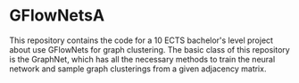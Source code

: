 # GFlowNetsA
This repository contains the code for a 10 ECTS bachelor's level project about use GFlowNets for graph clustering.
The basic class of this repository is the GraphNet, which has all the necessary methods to train the neural network
and sample graph clusterings from a given adjacency matrix.
